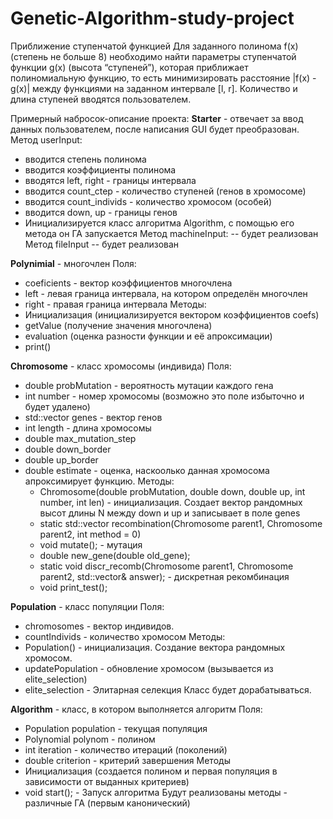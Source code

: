 # Genetic-Algorithm-study-project
Приближение ступенчатой функцией
Для заданного полинома f(x) (степень не больше 8) необходимо найти параметры ступенчатой функции g(x) (высота “ступеней”), которая приближает полиномиальную функцию, то есть минимизировать расстояние |f(x) - g(x)| между функциями на заданном интервале [l, r]. Количество и длина ступеней вводятся пользователем.

Примерный набросок-описание проекта:
**Starter** - отвечает за ввод данных пользователем, после написания GUI будет преобразован.
Метод userInput:
 - вводится степень полинома
 - вводится коэффициенты полинома
 - вводятся left, right - границы интервала 
 - вводится count_ctep -  количество ступеней (генов в хромосоме)
 - вводится count_individs - количество хромосом (особей)
 - вводится down, up - границы генов
 - Инициализируется класс алгоритма Algorithm, с помощью его метода он ГА запускается
 Метод machineInput:
 -- будет реализован
 Метод fileInput
 -- будет реализован
   
**Polynimial** - многочлен
Поля:
  - coeficients - вектор коэффициентов многочлена
  - left - левая граница интервала, на котором определён многочлен
  - right - правая граница интервала
Методы:
  - Инициализация (инициализируется вектором коэффициентов coefs)
  - getValue (получение значения многочлена)
  - evaluation (оценка разности функции и её апроксимации)
  - print()

**Chromosome** - класс хромосомы (индивида)
  Поля:
- double probMutation - вероятность мутации каждого гена
- int number - номер хромосомы (возможно это поле избыточно и будет удалено)
- std::vector<double> genes - вектор генов
- int length - длина хромосомы
- double max_mutation_step
- double down_border
- double up_border
- double estimate - оценка, наскоолько данная хромосома апроксимирует функцию.
  Методы:
  - Chromosome(double probMutation, double down, double up, int number, int len) - инициализация. Создает вектор рандомных высот длины N между down и up и записывает в поле genes
  - static std::vector<Chromosome> recombination(Chromosome parent1, Chromosome parent2, int method = 0)
  - void mutate(); - мутация
  - double new_gene(double old_gene);
  - static void discr_recomb(Chromosome parent1, Chromosome parent2, std::vector<Chromosome>& answer); - дискретная рекомбинация
  - void print_test();

**Population** - класс популяции
  Поля:
 - chromosomes - вектор индивидов.
 - countIndivids - количество хромосом
  Методы:
- Population() - инициализация. Создание вектора рандомных хромосом.
- updatePopulation - обновление хромосом (вызывается из elite_selection)
- elite_selection - Элитарная селекция
  Класс будет дорабатываться.

**Algorithm** - класс, в котором выполняется алгоритм 
  Поля:
- Population population - текущая популяция
- Polynomial polynom - полином
- int iteration - количество итераций (поколений)
- double criterion - критерий завершения 
  Методы
- Инициализация (создается полином и первая популяция в зависимости от выданных критериев)
- void start(); - Запуск алгоритма
  Будут реализованы методы - различные ГА (первым канонический)




